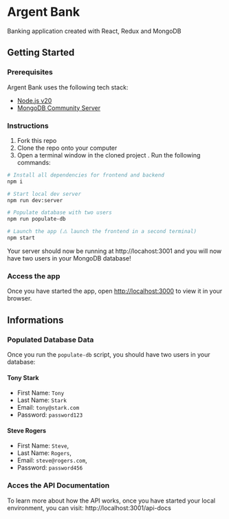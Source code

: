 # Argent Bank

Banking application created with React, Redux and MongoDB

## Getting Started

### Prerequisites

Argent Bank uses the following tech stack:

- [Node.js v20](https://nodejs.org/en/)
- [MongoDB Community Server](https://www.mongodb.com/try/download/community)

### Instructions

1. Fork this repo
2. Clone the repo onto your computer
3. Open a terminal window in the cloned project
. Run the following commands:

```bash
# Install all dependencies for frontend and backend
npm i

# Start local dev server
npm run dev:server

# Populate database with two users
npm run populate-db

# Launch the app (⚠️ launch the frontend in a second terminal)
npm start
```

Your server should now be running at http://locahost:3001 and you will now have two users in your MongoDB database!

### Access the app

Once you have started the app, open [http://localhost:3000](http://localhost:3000) to view it in your browser.

## Informations

### Populated Database Data

Once you run the `populate-db` script, you should have two users in your database:

#### Tony Stark

- First Name: `Tony`
- Last Name: `Stark`
- Email: `tony@stark.com`
- Password: `password123`

#### Steve Rogers

- First Name: `Steve`,
- Last Name: `Rogers`,
- Email: `steve@rogers.com`,
- Password: `password456`

### Acces the API Documentation

To learn more about how the API works, once you have started your local environment, you can visit: http://localhost:3001/api-docs

